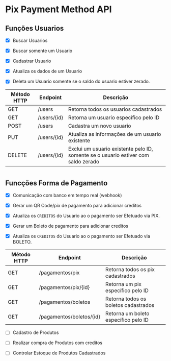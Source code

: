 # Pix Payment Method API


## Funções Usuarios

- [X] Buscar Usuarios

- [X] Buscar somente um Usuario

- [X] Cadastrar Usuario

- [X] Atualiza os dados de um Usuario

- [X] Deleta um Usuario somente se o saldo do usuario estiver zerado.

| Método HTTP	| Endpoint | Descrição |
|--------|----------|----------|
| GET |	/users |	Retorna todos os usuarios cadastrados |
| GET |	/users/{id} |	Retorna um usuario específico pelo ID |
| POST |	/users |	Cadastra um novo usuario |
| PUT |	/users/{id} |	Atualiza as informações de um usuario existente |
| DELETE |	/users/{id} |	Exclui um usuario existente pelo ID, somente se o usuario estiver com saldo zerado |
#

## Funcções Forma de Pagamento

- [X] Comunicação com banco em tempo real (webhook)

- [X] Gerar um QR Code/pix de pagamento para adicionar creditos

- [X] Atualiza os `CREDITOS` do Usuario ao o pagamento ser Efetuado via PIX.

- [X] Gerar um Boleto de pagamento para adicionar creditos

- [X] Atualiza os `CREDITOS` do Usuario ao o pagamento ser Efetuado via BOLETO.

| Método HTTP	| Endpoint | Descrição |
|--------|----------|----------|
| GET |	/pagamentos/pix |	Retorna todos os pix cadastrados |
| GET |	/pagamentos/pix/{id} |	Retorna um pix específico pelo ID |
| GET |	/pagamentos/boletos |	Retorna todos os boletos cadastrados |
| GET |	/pagamentos/boletos/{id} |	Retorna um boleto específico pelo ID |

- [ ] Cadastro de Produtos

- [ ] Realizar compra de Produtos com creditos

- [ ] Controlar Estoque de Produtos Cadastrados


